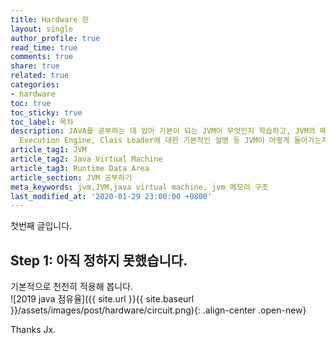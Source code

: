 ```yaml
---
title: Hardware 란
layout: single
author_profile: true
read_time: true
comments: true
share: true
related: true
categories:
- hardware
toc: true
toc_sticky: true
toc_label: 목차
description: JAVA를 공부하는 데 있어 기본이 되는 JVM이 무엇인지 학습하고, JVM의 메모리 구조와 Garbage collector,
  Execution Engine, Class Loader에 대한 기본적인 설명 등 JVM이 어떻게 돌아가는지에 대한 기초를 잡는 게시물
article_tag1: JVM
article_tag2: Java Virtual Machine
article_tag3: Runtime Data Area
article_section: JVM 공부하기
meta_keywords: jvm,JVM,java virtual machine, jvm 메모리 구조
last_modified_at: '2020-01-29 23:00:00 +0800'
---
```


첫번째 글입니다.

## Step 1: 아직 정하지 못했습니다.
기본적으로 천천히 적용해 봅니다.<br/>
![2019 java 점유율]({{ site.url }}{{ site.baseurl }}/assets/images/post/hardware/circuit.png){: .align-center .open-new}
<br/>



Thanks Jx.
